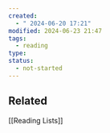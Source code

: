 ```yaml
---
created:
  - " 2024-06-20 17:21"
modified: 2024-06-23 21:47
tags:
  - reading
type: 
status:
  - not-started
---
```

## Related

[[Reading Lists]]